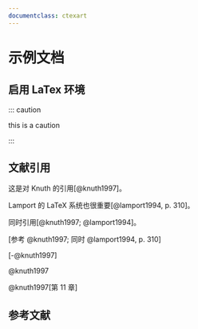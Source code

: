 ```yaml
---
documentclass: ctexart
---
```


# 示例文档

## 启用 LaTex 环境

::: caution

this is a caution

:::

## 文献引用

这是对 Knuth 的引用[@knuth1997]。  

Lamport 的 LaTeX 系统也很重要[@lamport1994, p. 310]。

同时引用[@knuth1997; @lamport1994]。

[参考 @knuth1997; 同时 @lamport1994, p. 310]

[-@knuth1997]

@knuth1997

@knuth1997[第 11 章]

## 参考文献

<!-- 这里会自动生成参考文献列表 -->